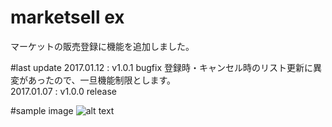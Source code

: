 # marketsell ex
マーケットの販売登録に機能を追加しました。

#last update
2017.01.12 : v1.0.1 bugfix 登録時・キャンセル時のリスト更新に異変があったので、一旦機能制限とします。  
2017.01.07 : v1.0.0 release


#sample image
![alt text](https://github.com/chicori/TOS-Addon/blob/master/marketsell_ex/readme.jpg "market ss")
